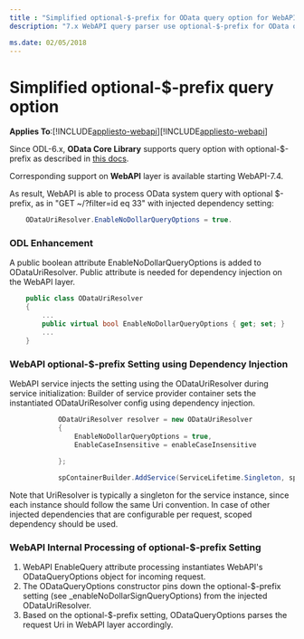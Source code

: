 ```yaml
---
title : "Simplified optional-$-prefix for OData query option for WebAPI query parsing"
description: "7.x WebAPI query parser use optional-$-prefix for OData query option"

ms.date: 02/05/2018
---
```

# Simplified optional-$-prefix query option 
**Applies To**:[!INCLUDE[appliesto-webapi](../includes/appliesto-webapi-v7.md)][!INCLUDE[appliesto-webapi](../includes/appliesto-webapi-v6.md)]

Since ODL-6.x, **OData Core Library** supports query option with optional-$-prefix as described in [this docs](https://odata.github.io/odata.net/v7/#01-05-di-support).

Corresponding support on **WebAPI** layer is available starting WebAPI-7.4.

As result, WebAPI is able to process OData system query with optional $-prefix, as in "GET ~/?filter=id eq 33" with injected dependency setting:
~~~csharp
    ODataUriResolver.EnableNoDollarQueryOptions = true.
~~~

### ODL Enhancement
A public boolean attribute EnableNoDollarQueryOptions is added to ODataUriResolver. Public attribute is needed for dependency injection on the WebAPI layer.
~~~csharp
    public class ODataUriResolver
    {
        ...
        public virtual bool EnableNoDollarQueryOptions { get; set; }
        ...
    }
~~~

### WebAPI optional-$-prefix Setting using Dependency Injection
WebAPI service injects the setting using the ODataUriResolver during service initialization:
Builder of service provider container sets the instantiated ODataUriResolver config using dependency injection.
~~~csharp
            ODataUriResolver resolver = new ODataUriResolver
            {
                EnableNoDollarQueryOptions = true,
                EnableCaseInsensitive = enableCaseInsensitive

            };
            
            spContainerBuilder.AddService(ServiceLifetime.Singleton, sp => resolver));
~~~
Note that UriResolver is typically a singleton for the service instance, since each instance should follow the same Uri convention. In case of other injected dependencies that are configurable per request, scoped dependency should be used.

### WebAPI Internal Processing of optional-$-prefix Setting
1. WebAPI EnableQuery attribute processing instantiates WebAPI's ODataQueryOptions object for incoming request.
2. The ODataQueryOptions constructor pins down the optional-$-prefix setting (see _enableNoDollarSignQueryOptions) from the injected ODataUriResolver.
3. Based on the optional-$-prefix setting, ODataQueryOptions parses the request Uri in WebAPI layer accordingly.
